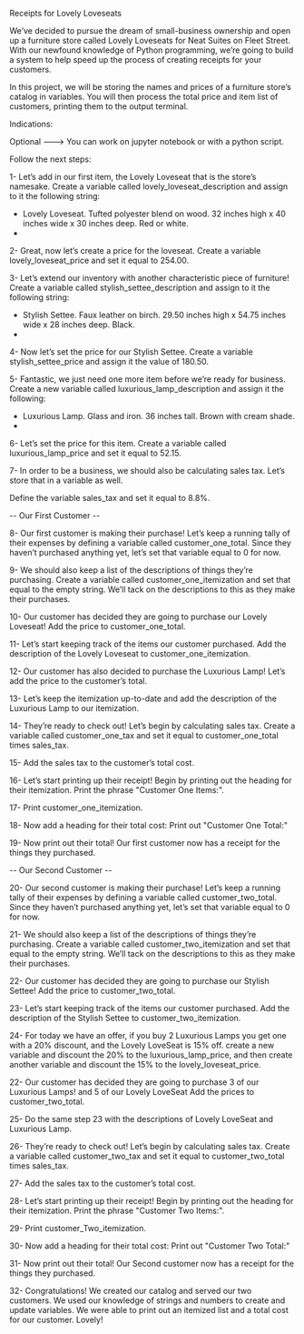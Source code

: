 Receipts for Lovely Loveseats

We’ve decided to pursue the dream of small-business ownership and open up a furniture store called Lovely Loveseats for Neat Suites on Fleet Street. With our newfound knowledge of Python programming, we’re going to build a system to help speed up the process of creating receipts for your customers.

In this project, we will be storing the names and prices of a furniture store’s catalog in variables. You will then process the total price and item list of customers, printing them to the output terminal.

Indications:

Optional ---> You can work on jupyter notebook or with a python script.

Follow the next steps:

1- Let’s add in our first item, the Lovely Loveseat that is the store’s namesake. Create a variable called lovely_loveseat_description and assign to it the following string:

* 	Lovely Loveseat. 
	Tufted polyester blend on wood. 32 inches high x 40 inches wide x 30 inches deep. 
	Red or white. 
*

2- Great, now let’s create a price for the loveseat. Create a variable lovely_loveseat_price and set it equal to 254.00.

3- 
Let’s extend our inventory with another characteristic piece of furniture! Create a variable called stylish_settee_description and assign to it the following string:

*	Stylish Settee. 
	Faux leather on birch. 
	29.50 inches high x 54.75 inches wide x 28 inches deep. 
	Black.
*

4- Now let’s set the price for our Stylish Settee. Create a variable stylish_settee_price and assign it the value of 180.50.

5- Fantastic, we just need one more item before we’re ready for business. Create a new variable called luxurious_lamp_description and assign it the following:

*	Luxurious Lamp. 
	Glass and iron. 
	36 inches tall. 
	Brown with cream shade.
*

6- Let’s set the price for this item. Create a variable called luxurious_lamp_price and set it equal to 52.15.

7- In order to be a business, we should also be calculating sales tax. Let’s store that in a variable as well.

Define the variable sales_tax and set it equal to 8.8%.


-- Our First Customer --


8- Our first customer is making their purchase! Let’s keep a running tally of their expenses by defining a variable called customer_one_total. Since they haven’t purchased anything yet, let’s set that variable equal to 0 for now.

9- We should also keep a list of the descriptions of things they’re purchasing. Create a variable called customer_one_itemization and set that equal to the empty string. We’ll tack on the descriptions to this as they make their purchases.

10- Our customer has decided they are going to purchase our Lovely Loveseat! Add the price to customer_one_total.

11- Let’s start keeping track of the items our customer purchased. Add the description of the Lovely Loveseat to customer_one_itemization.

12- Our customer has also decided to purchase the Luxurious Lamp! Let’s add the price to the customer’s total.

13- Let’s keep the itemization up-to-date and add the description of the Luxurious Lamp to our itemization.

14- They’re ready to check out! Let’s begin by calculating sales tax. Create a variable called customer_one_tax and set it equal to customer_one_total times sales_tax.

15- Add the sales tax to the customer’s total cost.

16- Let’s start printing up their receipt! Begin by printing out the heading for their itemization. Print the phrase "Customer One Items:".

17- Print customer_one_itemization.

18- Now add a heading for their total cost: Print out "Customer One Total:"

19- Now print out their total! Our first customer now has a receipt for the things they purchased.


-- Our Second Customer -- 


20- Our second customer is making their purchase! Let’s keep a running tally of their expenses by defining a variable called customer_two_total. Since they haven’t purchased anything yet, let’s set that variable equal to 0 for now.

21- We should also keep a list of the descriptions of things they’re purchasing. Create a variable called customer_two_itemization and set that equal to the empty string. We’ll tack on the descriptions to this as they make their purchases.

22- Our customer has decided they are going to purchase our Stylish Settee! Add the price to customer_two_total.

23- Let’s start keeping track of the items our customer purchased. Add the description of the Stylish Settee to customer_two_itemization.

24- For today we have an offer, if you buy 2 Luxurious Lamps you get one with a 20% discount, and the Lovely LoveSeat is 15% off. create a new variable and discount the 20% to the luxurious_lamp_price, and then create another variable and discount the 15% to the lovely_loveseat_price.

22- Our customer has decided they are going to purchase 3 of our Luxurious Lamps! and 5 of our Lovely LoveSeat Add the prices to customer_two_total.

25- Do the same step 23 with the descriptions of Lovely LoveSeat and Luxurious Lamp.

26- They’re ready to check out! Let’s begin by calculating sales tax. Create a variable called customer_two_tax and set it equal to customer_two_total times sales_tax.

27- Add the sales tax to the customer’s total cost.

28- Let’s start printing up their receipt! Begin by printing out the heading for their itemization. Print the phrase "Customer Two Items:".

29- Print customer_Two_itemization.

30- Now add a heading for their total cost: Print out "Customer Two Total:"

31- Now print out their total! Our Second customer now has a receipt for the things they purchased.

32- Congratulations! We created our catalog and served our two customers. We used our knowledge of strings and numbers to create and update variables. We were able to print out an itemized list and a total cost for our customer. Lovely!
 






